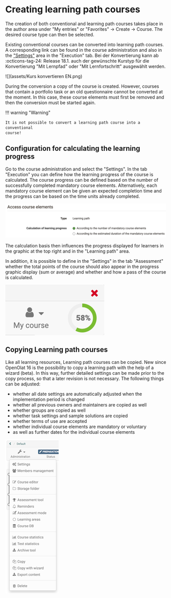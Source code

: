 # Creating learning path courses

The creation of both conventional and learning path courses takes place in the
author area under "My entries" or "Favorites" -> Create -> Course. The desired
course type can then be selected.

Existing conventional courses can be converted into learning path courses. A corresponding link can be found in the course administration and also in the ["Settings"](../learningresources/Course_Settings.md)  area in the "Execution" tab. 
Bei der Konvertierung kann ab :octicons-tag-24: Release 18.1.  auch der gewünschte Kurstyp für die Konvertierung "Mit Lernpfad" oder "Mit Lernfortschritt" ausgewählt werden. 

![](assets/Kurs konvertieren EN.png)

During the conversion a copy of the course is created. However, courses that
contain a portfolio task or an old questionnaire cannot be converted at the
moment. In this case, these course elements must first be removed and then the
conversion must be started again.

!!! warning "Warning"

    It is not possible to convert a learning path course into a conventional
    course!

## Configuration for calculating the learning progress

Go to the course administration and select the "Settings". In the tab
"Execution" you can define how the learning progress of the course is
calculated. The course progress can be defined based on the number of
successfully completed mandatory course elements. Alternatively, each
mandatory course element can be given an expected completion time and the
progress can be based on the time units already completed.

![](assets/Access_Course_Elements.en.png) 

The calculation basis then influences the progress displayed for learners in
the graphic at the top right and in the "Learning path" area.

In addition, it is possible to define in the "Settings" in the tab
"Assessment" whether the total points of the course should also appear in the
progress graphic display (sum or average) and whether and how a pass of the
course is calculated.

 ![](assets/Prozentanzeige.en.png)

 ## Copying Learning path courses

Like all learning resources, Learning path courses can be copied. New since OpenOlat 16 is the possibility to copy a learning path with the help of a wizard (beta). In this way, further detailed settings can be made prior to the
copy process, so that a later revision is not necessary.
The following things can be adjusted:

  * whether all date settings are automatically adjusted when the implementation period is changed
  * whether all previous owners and maintainers are copied as well
  * whether groups are copied as well
  * whether task settings and sample solutions are copied
  * whether terms of use are accepted
  * whether individual course elements are mandatory or voluntary
  * as well as further dates for the individual course elements

![](assets/Copy_Learning_Path.en.wm.png)


  


